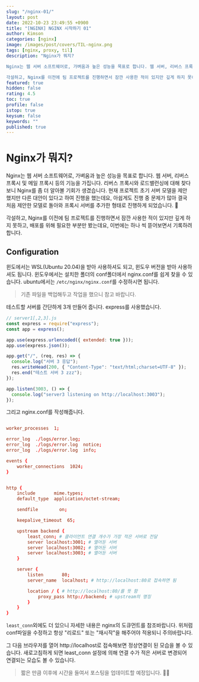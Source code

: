```yaml
---
slug: "/nginx-01/"
layout: post
date: 2022-10-23 23:49:55 +0900
title: "[NGINX] NGINX 시작하기 01"
author: Kimson
categories: [nginx]
image: /images/post/covers/TIL-nginx.png
tags: [nginx, proxy, til]
description: "Nginx가 뭐지?

Nginx는 웹 서버 소프트웨어로, 가벼움과 높은 성능을 목표로 합니다. 웹 서버, 리버스 프록시 및 메일 프록시 등의 기능을 가집니다. 리버스 프록시와 로드밸런싱에 대해 찾다보니 Nginx를 좀 더 알아볼 기회가 생겼습니다. 현재 프로젝트 초기 서버 모델을 제안 했지만 다른 대안이 있다고 하여 진행을 했는데요, 아쉽게도 진행 중 문제가 많아 결국 처음 제안한 모델로 돌아와 프록시 서버를 추가한 형태로 진행하게 되었습니다. 🥲

각설하고, Nginx를 이전에 팀 프로젝트를 진행하면서 잠깐 사용한 적이 있지만 깊게 하지 못하고, 배포를 위해 필요한 부분만 봤는데요, 이번에는 하나 씩 뜯어보면서 기록하려합니다."
featured: true
hidden: false
rating: 4.5
toc: true
profile: false
istop: true
keysum: false
keywords: ""
published: true
---
```


# Nginx가 뭐지?

Nginx는 웹 서버 소프트웨어로, 가벼움과 높은 성능을 목표로 합니다. 웹 서버, 리버스 프록시 및 메일 프록시 등의 기능을 가집니다. 리버스 프록시와 로드밸런싱에 대해 찾다보니 Nginx를 좀 더 알아볼 기회가 생겼습니다. 현재 프로젝트 초기 서버 모델을 제안 했지만 다른 대안이 있다고 하여 진행을 했는데요, 아쉽게도 진행 중 문제가 많아 결국 처음 제안한 모델로 돌아와 프록시 서버를 추가한 형태로 진행하게 되었습니다. 🥲

각설하고, Nginx를 이전에 팀 프로젝트를 진행하면서 잠깐 사용한 적이 있지만 깊게 하지 못하고, 배포를 위해 필요한 부분만 봤는데요, 이번에는 하나 씩 뜯어보면서 기록하려합니다.

## Configuration

윈도에서는 WSL(Ubuntu 20.04)을 받아 사용하셔도 되고, 윈도우 버전을 받아 사용하셔도 됩니다. 윈도우에서는 설치한 폴더의 conf폴더에서 nginx.conf를 쉽게 찾을 수 있습니다. ubuntu에서는 `/etc/nginx/nginx.conf`를 수정하시면 됩니다.

> 기존 파일을 백업해두고 작업을 했으니 참고 바랍니다.

테스트할 서버를 간단하게 3개 만들어 줍니다. express를 사용했습니다.

```javascript
// server1[,2,3].js
const express = require("express");
const app = express();

app.use(express.urlencoded({ extended: true }));
app.use(express.json());

app.get("/", (req, res) => {
  console.log("서버 3 응답");
  res.writeHead(200, { "Content-Type": "text/html;charset=UTF-8" });
  res.end("테스트 서버 3 zzz");
});

app.listen(3003, () => {
  console.log("server3 listening on http://localhost:3003");
});
```

그리고 nginx.conf를 작성해줍니다.

```conf

worker_processes  1;

error_log  ./logs/error.log;
error_log  ./logs/error.log  notice;
error_log  ./logs/error.log  info;

events {
    worker_connections  1024;
}


http {
    include       mime.types;
    default_type  application/octet-stream;

    sendfile        on;

    keepalive_timeout  65;

    upstream backend {
        least_conn; # 클라이언트 연결 개수가 가장 적은 서버로 전달
        server localhost:3001; # 열어둔 서버
        server localhost:3002; # 열어둔 서버
        server localhost:3003; # 열어둔 서버
    }

    server {
        listen       80;
        server_name  localhost; # http://localhost:80로 접속하면 됨

        location / { # http://localhost:80/를 뜻 함
            proxy_pass http://backend; # upstream의 명칭
        }
    }
}
```

`least_conn`외에도 더 있으니 자세한 내용은 nginx의 도큐먼트를 참조바랍니다. 위처럼 conf파일을 수정하고 항상 "리로드" 또는 "재시작"을 해주어야 적용되니 주의바랍니다.

그 다음 브라우저를 열어 http://localhost로 접속해보면 정상연결이 된 모습을 볼 수 있습니다. 새로고침하게 되면 least_conn 설정에 의해 연결 수가 적은 서버로 변경되어 연결되는 모습도 볼 수 있습니다.

> 짧은 만큼 이후에 시간을 들여서 포스팅을 업데이트할 예정입니다. 🙇‍♂️

